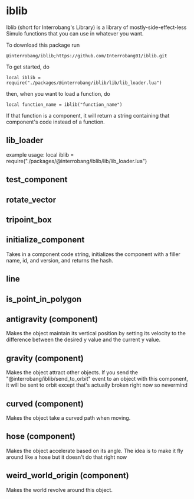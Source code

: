 # iblib

Iblib (short for Interrobang's Library) is a library of mostly-side-effect-less Simulo functions that you can use in whatever you want.

To download this package run
```
@interrobang/iblib;https://github.com/Interrobang01/iblib.git
```

To get started, do
```
local iblib = require("./packages/@interrobang/iblib/lib/lib_loader.lua")
```
then, when you want to load a function, do
```
local function_name = iblib("function_name")
```
If that function is a component, it will return a string containing that component's code instead of a function.

## lib_loader
example usage:
local iblib = require("./packages/@interrobang/iblib/lib/lib_loader.lua")

## test_component
## rotate_vector
## tripoint_box
## initialize_component
Takes in a component code string, initializes the component with a filler name, id, and version, and returns the hash.

## line
## is_point_in_polygon
## antigravity (component)
Makes the object maintain its vertical position by setting its velocity to the difference between the desired y value and the current y value.

## gravity (component)
Makes the object attract other objects.
If you send the "@interrobang/iblib/send_to_orbit" event to an object with this component, it will be sent to orbit except that's actually broken right now so nevermind

## curved (component)
Makes the object take a curved path when moving.

## hose (component)
Makes the object accelerate based on its angle. The idea is to make it fly around like a hose but it doesn't do that right now

## weird_world_origin (component)
Makes the world revolve around this object.
